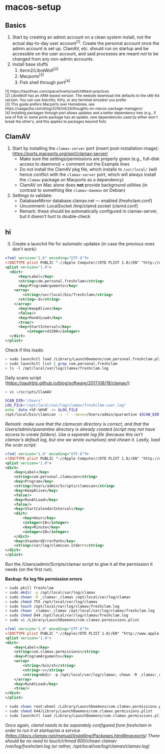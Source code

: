 # macos-setup

## Basics

1. Start by creating an admin account on a clean system install, not the actual day-to-day user account<sup>[1]</sup>. Create the personal account once the admin account is set up. ClamAV, etc. should run on startup and be accessible on the user account, and said processes are meant *not* to be changed from any non-admin accounts.
2. Install base stuffs
   1. Iterm2/LibreWolf<sup>[2]</sup>
   2. Macports<sup>[3]</sup>
   3. Fish shell through port<sup>[4]</sup>

<sub>
  [1] https://taoofmac.com/space/howto/switch#best-practices<br/>
  [2] LibreWolf has an ARM-based version. The website download link defaults to the x86-64 version. You can use Alacritty, Kitty, or any terminal emulator you prefer.<br/>
  [3] This guide prefers Macports over Homebrew, see https://saagarjha.com/blog/2019/04/26/thoughts-on-macos-package-managers/<br/>
  [4] Installing packages through port allows updates and a better dependency tree (e.g., if one of fish or some ports package has an update, new dependencies used by either won't break the other's, and this applies to packages beyond fish)
</sub>

## ClamAV 


1. Start by installing the `clamav-server` port (insert post-installation image): https://ports.macports.org/port/clamav-server/
   - Make sure the settings/permissions are properly given (e.g., full-disk access to daemons) + comment out the Example lines
   - Do not install the ClamAV pkg file, which installs to `/usr/local/` (will hence conflict with the `clamav-server` port, which will always install the `clamav` package on Macports as a dependency)
   - ClamAV on Mac alone does **not** provide background utilities (in contrast to something like `clamav-daemon` on Debian)
2. Settings to validate:
   - DatabaseMirror database.clamav.net — enabled (freshclam.conf)
   - Uncomment: LocalSocket /tmp/clamd.socket (clamd.conf)
   - Remark: these should be automatically configured in clamav-server, but it doesn't hurt to double-check

## hi

3. Create a launchd file for automatic updates (in case the previous ones don't work):

```xml
<?xml version="1.0" encoding="UTF-8"?>
<!DOCTYPE plist PUBLIC "-//Apple Computer//DTD PLIST 1.0//EN" "http://www.apple.com/DTDs/PropertyList-1.0.dtd">
<plist version="1.0">
  <dict>
      <key>Label</key>
      <string>com.personal.freshclam</string>
      <key>ProgramArguments</key>
    <array>
        <string>/usr/local/bin/freshclam</string>
      <string>-d</string>
    </array>
      <key>KeepAlive</key>
      <false/>
      <key>RunAtLoad</key>
      <true/>
      <key>StartInterval</key>
          <integer>43200</integer>
  </dict>
</plist>
```

Check if this loads:
```bash
> sudo launchctl load /Library/LaunchDaemons/com.personal.freshclam.plist
> sudo launchctl list | grep com.personal.freshclam
> ls -l /opt/local/var/log/clamav/freshclam.log
```

Daily scans script (https://paulrbts.github.io/blog/software/2017/08/18/clamav/):
```bash
> vi ~/scripts/ClamAV

SCAN_DIR="/Users"
LOG_FILE="/opt/local/var/log/clamav/freshclam-user.log"
echo `date +%F-%H%M` >> $LOG_FILE
/opt/local/bin/clamscan -i -r --move=/Users/admin/quarantine $SCAN_DIR >> $LOG_FILE
```

*Remark: make sure that the clamscan directory is correct, and that the Users/admin/quarantine directory is already created (script may not have access to create folders). Use a separate log file (because this isn't clamav's default log, but one we wrote ourselves) and chown it. Lastly, load the scan script:*

```xml
<?xml version="1.0" encoding="UTF-8"?>
<!DOCTYPE plist PUBLIC "-//Apple Computer//DTD PLIST 1.0//EN" "http://www.apple.com/DTDs/PropertyList-1.0.dtd">
<plist version="1.0">
<dict>
    <key>Label</key>
    <string>com.personal.clamscan</string>
    <key>Program</key>
    <string>/Users/admin/Scripts/clamscan</string>
    <key>KeepAlive</key>
    <false/>
    <key>RunAtLoad</key>
    <false/>
    <key>StartCalendarInterval</key>
    <dict>
        <key>Hour</key>
        <integer>18</integer>
        <key>Minute</key>
        <integer>28</integer>
    </dict>
    <key>StandardErrorPath</key>
    <string>/var/log/clamscan.stderr</string>
</dict>
</plist>
```

Run the /Users/admin/Scripts/clamav script to give it all the permission it needs (on the first run).

**Backup: fix log file permission errors**
```bash
> sudo pkill freshclam
> sudo mkdir -p /opt/local/var/log/clamav
> sudo chown -R _clamav:_clamav /opt/local/var/log/clamav
> sudo chmod 755 /opt/local/var/log/clamav
> sudo touch /opt/local/var/log/clamav/freshclam.log
> sudo chown _clamav:_clamav /opt/local/var/log/clamav/freshclam.log
> sudo chmod 644 /opt/local/var/log/clamav/freshclam.log
> sudo vi /Library/LaunchDaemons/com.clamav.permissions.plist
```

```xml
<?xml version="1.0" encoding="UTF-8"?>
<!DOCTYPE plist PUBLIC "-//Apple//DTD PLIST 1.0//EN" "http://www.apple.com/DTDs/PropertyList-1.0.dtd">
<plist version="1.0">
<dict>
    <key>Label</key>
    <string>com.clamav.permissions</string>
    <key>ProgramArguments</key>
    <array>
        <string>/bin/sh</string>
        <string>-c</string>
        <string>mkdir -p /opt/local/var/log/clamav; chown -R _clamav:_clamav /opt/local/var/log/clamav; chmod 755 /opt/local/var/log/clamav; touch /opt/local/var/log/clamav/freshclam.log; chown _clamav:_clamav /opt/local/var/log/clamav/freshclam.log; chmod 644 /opt/local/var/log/clamav/freshclam.log</string>
    </array>
    <key>RunAtLoad</key>
    <true/>
</dict>
</plist>
```

```bash
> sudo chown root:wheel /Library/LaunchDaemons/com.clamav.permissions.plist 
> sudo chmod 644/Library/LaunchDaemons/com.clamav.permissions.plist
> sudo launchctl load /Library/LaunchDaemons/com.clamav.permissions.plist
```

*Once again, clamd needs to be separately configured from freshclam in order to run it at startup/as a service (https://docs.clamav.net/manual/Installing/Packages.html#macports)
There should be no need to touch/chmod 600/chown clamav /var/log/freshclam.log (or rather, /opt/local/var/log/clamav/clamav.log)*
